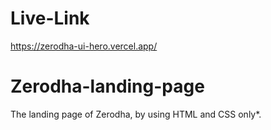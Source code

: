 # Live-Link
https://zerodha-ui-hero.vercel.app/



# Zerodha-landing-page
The landing page of Zerodha, by using HTML and CSS only*.
